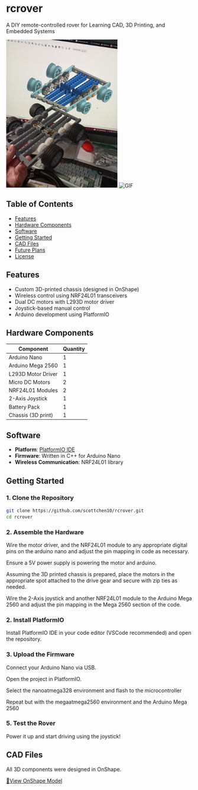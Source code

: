 # rcrover 
A DIY remote-controlled rover for Learning CAD, 3D Printing, and Embedded Systems


<p float="left">
  <img src="https://github.com/scottchen10/rcrover/blob/main/misc/chassis.jpg?raw=true" alt="Image" height="400" />
  <img src="https://github.com/scottchen10/rcrover/blob/main/misc/demo.gif?raw=true" alt="GIF" height="400" />
</p>


## Table of Contents

- [Features](#features)
- [Hardware Components](#hardware-components)
- [Software](#software)
- [Getting Started](#getting-started)
- [CAD Files](#cad-files)
- [Future Plans](#future-plans)
- [License](#license)

## Features

- Custom 3D-printed chassis (designed in OnShape)
- Wireless control using NRF24L01 transceivers
- Dual DC motors with L293D motor driver
- Joystick-based manual control
- Arduino development using PlatformIO

## Hardware Components

| Component          | Quantity |
|--------------------|----------|
| Arduino Nano       | 1        |
| Arduino Mega 2560  | 1        |
| L293D Motor Driver | 1        |
| Micro DC Motors    | 2        |
| NRF24L01 Modules   | 2        |
| 2-Axis Joystick    | 1        |
| Battery Pack       | 1        |
| Chassis (3D print) | 1        |

## Software

- **Platform**: [PlatformIO IDE](https://platformio.org/)
- **Firmware**: Written in C++ for Arduino Nano
- **Wireless Communication**: NRF24L01 library

## Getting Started

### 1. Clone the Repository

```bash
git clone https://github.com/scottchen10/rcrover.git
cd rcrover
```

### 2. Assemble the Hardware
Wire the motor driver, and the NRF24L01 module to any appropriate digital pins on the arduino nano and adjust the pin mapping in code as necessary. 

Ensure a 5V power supply is powering the motor and arduino.

Assuming the 3D printed chassis is prepared, place the motors in the appropriate spot attached to the drive gear and secure with zip ties as needed.

Wire the 2-Axis joystick and another NRF24L01 module to the Arduino Mega 2560 and adjust the pin mapping in the Mega 2560 section of the code.

### 2. Install PlatformIO

Install PlatformIO IDE in your code editor (VSCode recommended) and open the repository.


### 3. Upload the Firmware

Connect your Arduino Nano via USB.

Open the project in PlatformIO.

Select the nanoatmega328 environment and flash to the microcontroller

Repeat but with the megaatmega2560 environment and the Arduino Mega 2560

### 5. Test the Rover

Power it up and start driving using the joystick!
## CAD Files

All 3D components were designed in OnShape.

[🔗View OnShape Model](https://cad.onshape.com/documents/12d0c673e413079d624da790/w/821ae4069d81f2e3a4ff1f6f/e/b785c43bee72ff9bdb8584b0)
